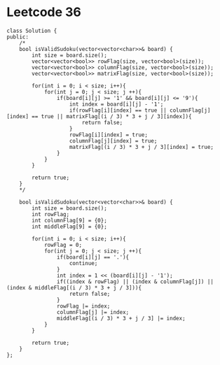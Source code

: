 # Leetcode 36
    class Solution {
    public:
        /*
        bool isValidSudoku(vector<vector<char>>& board) {
            int size = board.size();
            vector<vector<bool>> rowFlag(size, vector<bool>(size));
            vector<vector<bool>> columnFlag(size, vector<bool>(size));
            vector<vector<bool>> matrixFlag(size, vector<bool>(size));

            for(int i = 0; i < size; i++){
                for(int j = 0; j < size; j ++){
                    if(board[i][j] >= '1' && board[i][j] <= '9'){
                        int index = board[i][j] - '1';
                        if(rowFlag[i][index] == true || columnFlag[j][index] == true || matrixFlag[(i / 3) * 3 + j / 3][index]){
                            return false;
                        }
                        rowFlag[i][index] = true;
                        columnFlag[j][index] = true;
                        matrixFlag[(i / 3) * 3 + j / 3][index] = true;
                    }
                }
            }

            return true;
        }
        */

        bool isValidSudoku(vector<vector<char>>& board) {
            int size = board.size();
            int rowFlag;
            int columnFlag[9] = {0};
            int middleFlag[9] = {0};

            for(int i = 0; i < size; i++){
                rowFlag = 0;
                for(int j = 0; j < size; j ++){
                    if(board[i][j] == '.'){
                        continue;
                    }
                    int index = 1 << (board[i][j] - '1');
                    if((index & rowFlag) || (index & columnFlag[j]) || (index & middleFlag[(i / 3) * 3 + j / 3])){
                        return false;
                    }
                    rowFlag |= index;
                    columnFlag[j] |= index;
                    middleFlag[(i / 3) * 3 + j / 3] |= index; 
                }
            }

            return true;
        }
    };
